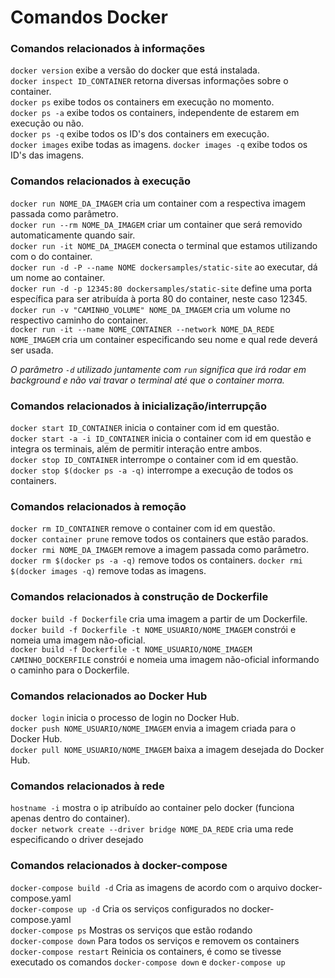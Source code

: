 # Comandos Docker

### Comandos relacionados à informações

`docker version`   exibe a versão do docker que está instalada.  
`docker inspect ID_CONTAINER`    retorna diversas informações sobre o container.  
`docker ps`   exibe todos os containers em execução no momento.  
`docker ps -a`   exibe todos os containers, independente de estarem em execução ou não.   
`docker ps -q`   exibe todos os ID's dos containers em execução.  
`docker images`   exibe todas as imagens. 
`docker images -q`   exibe todos os ID's das imagens.  



### Comandos relacionados à execução

`docker run NOME_DA_IMAGEM`   cria um container com a respectiva imagem passada como parâmetro.  
`docker run --rm NOME_DA_IMAGEM`   criar um container que será removido automaticamente quando sair.  
`docker run -it NOME_DA_IMAGEM`   conecta o terminal que estamos utilizando com o do container.  
`docker run -d -P --name NOME dockersamples/static-site`   ao executar, dá um nome ao container.  
`docker run -d -p 12345:80 dockersamples/static-site`   define uma porta específica para ser atribuída à porta 80 do container, neste caso 12345.  
`docker run -v "CAMINHO_VOLUME" NOME_DA_IMAGEM`   cria um volume no respectivo caminho do container.  
`docker run -it --name NOME_CONTAINER --network NOME_DA_REDE NOME_IMAGEM`   cria um container especificando seu nome e qual rede deverá ser usada.  

*O parâmetro `-d` utilizado juntamente com `run` significa que irá rodar em background e não vai travar o terminal até que o container morra.*  

### Comandos relacionados à inicialização/interrupção

`docker start ID_CONTAINER`   inicia o container com id em questão.  
`docker start -a -i ID_CONTAINER`   inicia o container com id em questão e integra os terminais, além de permitir interação entre ambos.  
`docker stop ID_CONTAINER`   interrompe o container com id em questão.  
`docker stop $(docker ps -a -q)`   interrompe a execução de todos os containers. 

### Comandos relacionados à remoção

`docker rm ID_CONTAINER`   remove o container com id em questão.  
`docker container prune`   remove todos os containers que estão parados.  
`docker rmi NOME_DA_IMAGEM`   remove a imagem passada como parâmetro.  
`docker rm $(docker ps -a -q)`   remove todos os containers. 
`docker rmi $(docker images -q)`   remove todas as imagens. 
### Comandos relacionados à construção de Dockerfile

`docker build -f Dockerfile`   cria uma imagem a partir de um Dockerfile.  
`docker build -f Dockerfile -t NOME_USUARIO/NOME_IMAGEM`   constrói e nomeia uma imagem não-oficial.  
`docker build -f Dockerfile -t NOME_USUARIO/NOME_IMAGEM CAMINHO_DOCKERFILE`   constrói e nomeia uma imagem não-oficial informando o caminho para o Dockerfile.  

### Comandos relacionados ao Docker Hub

`docker login`   inicia o processo de login no Docker Hub.  
`docker push NOME_USUARIO/NOME_IMAGEM`   envia a imagem criada para o Docker Hub.  
`docker pull NOME_USUARIO/NOME_IMAGEM`   baixa a imagem desejada do Docker Hub.  


### Comandos relacionados à rede

`hostname -i`   mostra o ip atribuído ao container pelo docker (funciona apenas dentro do container).  
`docker network create --driver bridge NOME_DA_REDE`   cria uma rede especificando o driver desejado

### Comandos relacionados à docker-compose

`docker-compose build -d`   Cria as imagens de acordo com o arquivo docker-compose.yaml  
`docker-compose up -d`   Cria os serviços configurados no docker-compose.yaml  
`docker-compose ps`   Mostras os serviços que estão rodando  
`docker-compose down`   Para todos os serviços e removem os containers  
`docker-compose restart` Reinicia os containers, é como se tivesse executado os comandos `docker-compose down` e `docker-compose up`  

